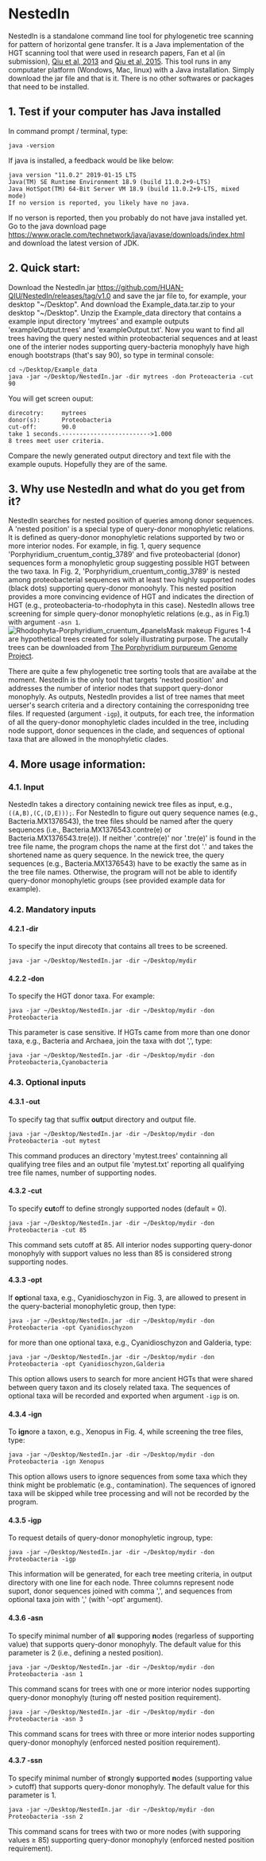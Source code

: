 # NestedIn
NestedIn is a standalone command line tool for phylogenetic tree scanning for pattern of horizontal gene transfer. It is a Java implementation of the HGT scanning tool that were used in research papers, Fan et al (in submission), [Qiu et al, 2013](https://www.cell.com/current-biology/fulltext/S0960-9822(13)01052-X) and [Qiu et al, 2015](https://onlinelibrary.wiley.com/doi/abs/10.1111/jpy.12294). This tool runs in any computater platform (Wondows, Mac, linux) with a Java installation. Simply download the jar file and that is it. There is no other softwares or packages that need to be installed.

## 1. Test if your computer has Java installed
In command prompt / terminal, type:
```
java -version
```
If java is installed, a feedback would be like below:
```
java version "11.0.2" 2019-01-15 LTS
Java(TM) SE Runtime Environment 18.9 (build 11.0.2+9-LTS)
Java HotSpot(TM) 64-Bit Server VM 18.9 (build 11.0.2+9-LTS, mixed mode)
If no version is reported, you likely have no java.
```
If no verson is reported, then you probably do not have java installed yet. Go to the java download page  https://www.oracle.com/technetwork/java/javase/downloads/index.html and download the latest version of JDK.

## 2. Quick start:
Download the NestedIn.jar https://github.com/HUAN-QIU/NestedIn/releases/tag/v1.0 and save the jar file to, for example, your desktop "\~/Desktop". And download the Example_data.tar.zip to your desktop "\~/Desktop". Unzip the Example_data directory that contains a example input directory 'mytrees' and example outputs 'exampleOutput.trees' and 'exampleOutput.txt'. Now you want to find all trees having the query nested within proteobacterial sequences and at least one of the interier nodes supporting query-bacteria monophyly have high enough bootstraps (that's say 90), so type in terminal console:
```
cd ~/Desktop/Example_data
java -jar ~/Desktop/NestedIn.jar -dir mytrees -don Proteoacteria -cut 90
```
You will get screen ouput:
```
direcotry:     mytrees
donor(s):      Proteobacteria
cut-off:       90.0
take 1 seconds.------------------------->1.000
8 trees meet user criteria.
```
Compare the newly generated output directory and text file with the example ouputs. Hopefully they are of the same.

## 3. Why use NestedIn and what do you get from it?
NestedIn searches for nested position of queries among donor sequences. A 'nested position' is a special type of query-donor monophyletic relations. It is defined as query-donor monophyletic relations supported by two or more interior nodes. For example, in fig. 1, query sequence 'Porphyridium_cruentum_contig_3789' and five proteobacterial (donor) sequences form a monophyletic group suggesting possible HGT between the two taxa. In Fig. 2, 'Porphyridium_cruentum_contig_3789' is nested among proteobacterial sequences with at least two highly supported nodes (black dots) supporting query-donor monoohyly. This nested position provides a more convincing evidence of HGT and indicates the direction of HGT (e.g., proteobacteria-to-rhodophyta in this case). NestedIn allows tree screening for simple query-donor monophyletic relations (e.g., as in Fig.1) with argument `-asn 1`.
![Rhodophyta-Porphyridium_cruentum_4panelsMask makeup](https://user-images.githubusercontent.com/41085300/60680875-10a56c80-9e5b-11e9-8bca-e03e64bf3300.png)
Figures 1-4 are hypothetical trees created for solely illustrating purpose. The acutally trees can be downloaded from [The Porphyridium purpureum Genome Project](http://cyanophora.rutgers.edu/porphyridium/).

There are quite a few phylogenetic tree sorting tools that are availabe at the moment. NestedIn is the only tool that targets 'nested position' and addresses the number of interior nodes that support query-donor monophyly. As outputs, NestedIn provides a list of tree names that meet uerser's search criteria and a directory containing the corresponidng tree files. If requested (argument `-igp`), it outputs, for each tree, the information of all the query-donor monophyletic clades inculded in the tree, including node support, donor sequences in the clade, and sequences of optional taxa that are allowed in the monophyletic clades.  


## 4. More usage information:

### 4.1. Input
NestedIn takes a directory containing newick tree files as input, e.g., `((A,B),(C,(D,E)));`. For NestedIn to figure out query sequence names (e.g., Bacteria.MX1376543), the tree files should be named after the query sequences (i.e., Bacteria.MX1376543.contre(e) or Bacteria.MX1376543.tre(e)). If neither '.contre(e)' nor '.tre(e)' is found in the tree file name, the program chops the name at the first dot '.' and takes the shortened name as query sequence. In the newick tree, the query sequences (e.g., Bacteria.MX1376543) have to be exactly the same as in the tree file names. Otherwise, the program will not be able to identify query-donor monophyletic groups (see provided example data for example).


### 4.2. Mandatory inputs

#### 4.2.1 -dir
To specify the input direcoty that contains all trees to be screened.
```
java -jar ~/Desktop/NestedIn.jar -dir ~/Desktop/mydir
```

#### 4.2.2 -don
To specify the HGT donor taxa. For example:
```
java -jar ~/Desktop/NestedIn.jar -dir ~/Desktop/mydir -don Proteobacteria
```
This parameter is case sensitive. If HGTs came from more than one donor taxa, e.g., Bacteria and Archaea, join the taxa with dot ',', type:
```
java -jar ~/Desktop/NestedIn.jar -dir ~/Desktop/mydir -don Proteobacteria,Cyanobacteria
```


### 4.3. Optional inputs

#### 4.3.1 -out
To specify tag that suffix **out**put directory and output file.
```
java -jar ~/Desktop/NestedIn.jar -dir ~/Desktop/mydir -don Proteobacteria -out mytest
```
This command produces an directory 'mytest.trees' containning all qualifying tree files and an output file 'mytest.txt' reporting all qualifying tree file names, number of supporting nodes.

#### 4.3.2 -cut
To specify **cut**off to define strongly supported nodes (default = 0).
```
java -jar ~/Desktop/NestedIn.jar -dir ~/Desktop/mydir -don Proteobacteria -cut 85
```
This command sets cutoff at 85. All interior nodes supporting query-donor monophyly with support values no less than 85 is considered strong supporting nodes.

#### 4.3.3 -opt
If **opt**ional taxa, e.g., Cyanidioschyzon in Fig. 3, are allowed to present in the query-bacterial monophyletic group, then type:
```
java -jar ~/Desktop/NestedIn.jar -dir ~/Desktop/mydir -don Proteobacteria -opt Cyanidioschyzon
```
for more than one optional taxa, e.g., Cyanidioschyzon and Galderia, type:
```
java -jar ~/Desktop/NestedIn.jar -dir ~/Desktop/mydir -don Proteobacteria -opt Cyanidioschyzon,Galderia
```
This option allows users to search for more ancient HGTs that were shared between query taxon and its closely related taxa. The sequences of optional taxa will be recorded and exported when argument `-igp` is on.

#### 4.3.4 -ign
To **ign**ore a taxon, e.g., Xenopus in Fig. 4, while screening the tree files, type:
```
java -jar ~/Desktop/NestedIn.jar -dir ~/Desktop/mydir -don Proteobacteria -ign Xenopus
```
This option allows users to ignore sequences from some taxa which they think might be problematic (e.g., contamination). The sequences of ignored taxa will be skipped while tree processing and will not be recorded by the program.

#### 4.3.5 -igp
To request details of query-donor monophyletic ingroup, type:
```
java -jar ~/Desktop/NestedIn.jar -dir ~/Desktop/mydir -don Proteobacteria -igp
```
This information will be generated, for each tree meeting criteria, in output directory with one line for each node. Three columns represent node suport, donor sequences joined with comma ',', and sequences from optional taxa join with ',' (with '-opt' argument).   

#### 4.3.6 -asn
To specify minimal number of **a**ll **s**upporing **n**odes (regarless of supporting value) that supports query-donor monophyly. The default value for this parameter is 2 (i.e., defining a nested position).
```
java -jar ~/Desktop/NestedIn.jar -dir ~/Desktop/mydir -don Proteobacteria -asn 1
```
This command scans for trees with one or more interior nodes supporting query-donor monophyly (turing off nested position requirement).
```
java -jar ~/Desktop/NestedIn.jar -dir ~/Desktop/mydir -don Proteobacteria -asn 3
```
This command scans for trees with three or more interior nodes supporting query-donor monophyly (enforced nested position requirement).

#### 4.3.7 -ssn
To specify minimal number of **s**trongly **s**upported **n**odes (supporting value > cutoff) that supports query-donor monophyly. The default value for this parameter is 1.
```
java -jar ~/Desktop/NestedIn.jar -dir ~/Desktop/mydir -don Proteobacteria -ssn 2
```
This command scans for trees with two or more nodes (with supporing values ≥ 85) supporting query-donor monophyly (enforced nested position requirement).
